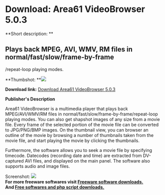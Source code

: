 # Download: Area61 VideoBrowser 5.0.3

**Short description: **

## Plays back MPEG, AVI, WMV, RM files in normal/fast/slow/frame-by-frame
/repeat-loop playing modes.

  
**Thumbshot: **![](http://www.freewarefiles.com/screenshot/area61_md.gif)   
  
**Download link:** [Download Area61 VideoBrowser 5.0.3](http://freesoftwares.boysofts.com/Area-VideoBrowser_program_14018.html)  
  

**Publisher's Description**  
  

Area61 VideoBrowser is a multimedia player that plays back MPEG/AVI/WMV/RM
files in normal/fast/slow/frame-by-frame/repeat-loop playing modes. You can
also get shapshot images of any size from a movie file. Every frame of the
selected portion of the movie file can be converted to JPG/PNG/BMP images. On
the thumbnail view, you can browser an outline of the movie by browsing a
number of thumbnails taken from the movie file, and start playing the movie by
clicking the thumbnails.

Furthermore, the software allows you to seek a movie file by specifying
timecode. Datecodes (recording date and time) are extracted from DV-captured
AVI files, and displayed on the main panel. The software also supports audio
and image files.

  
  
Screenshot: ![](http://www.freewarefiles.com/screenshot/area61.gif)  
**For more freeware softwares visit [Freeware software downloads.](http://freesoftwares.boysofts.com/)**   
**And [Free softwares and php script downloads.](http://www.boysofts.com/)**

